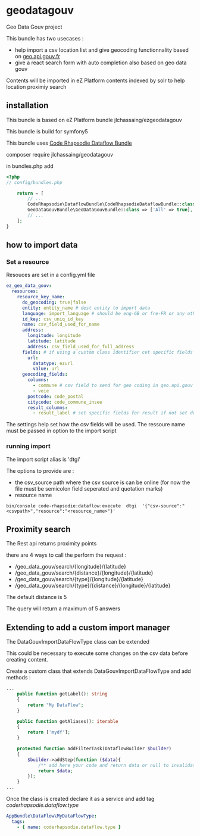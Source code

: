 # geodatagouv

Geo Data Gouv project

This bundle has two usecases :

- help import a csv location list and give geocoding functionnality based on [geo.api.gouv.fr](https://geo.api.gouv.fr/adresse)
- give a react search form with auto completion also based on geo data gouv

Contents will be imported in eZ Platform contents indexed by solr to help location proximiy search

## installation

This bundle is based on eZ Platform bundle jlchassaing/ezgeodatagouv

This bundle is build for symfony5

This bundle uses [Code Rhapsodie Dataflow Bundle](https://github.com/code-rhapsodie/dataflow-bundle)

composer require jlchassaing/geodatagouv

in bundles.php add

```php
<?php
// config/bundles.php

    return = [
        // ...
        CodeRhapsodie\DataflowBundle\CodeRhapsodieDataflowBundle::class => ['All' => true],
        GeoDataGouvBundle\GeoDataGouvBundle::class => ['All' => true],
        // ...
    ];
}
```

## how to import data

### Set a resource

Resouces are set in a config.yml file

```yaml
ez_geo_data_gouv:
  resources:
    resource_key_name:
      do_geocoding: true|false
      entity: entity_name # dest entity to import data
      language: import_language # should be eng-GB or fre-FR or any other language default is eng-GB
      id_key: csv_uniq_id_key
      name: csv_field_used_for_name
      address:
        longitude: longitude
        latitude: latitude
        address: csv_field_used_for_full_address
      fields: # if using a custom class identifier cet specific fields
        url:
          datatype: ezurl
          value: url
      geocoding_fields:
        columns:
          - commune # csv field to send for geo coding in geo.api.gouv
          - voie
        postcode: code_postal
        citycode: code_commune_insee
        result_columns:
          - result_label # set specific fields for result if not set default are longitude and latidue
```

The settings help set how the csv fields will be used.
The ressoure name must be passed in option to the import script

### running import

The import script alias is 'dtgi'

The options to provide are :

- the csv_source path where the csv source is can be online (for now the file must be semicolon field seperated and quotation marks)
- resource name

```shell script
bin/console code-rhapsodie:dataflow:execute  dtgi  '{"csv-source":"<csvpath>","resource":"<resource_name>"}'
```

## Proximity search

The Rest api returns proximity points

there are 4 ways to call the perform the request :

- /geo_data_gouv/search/{longitude}/{latitude}
- /geo_data_gouv/search/{distance}/{longitude}/{latitude}
- /geo_data_gouv/search/{type}/{longitude}/{latitude}
- /geo_data_gouv/search/{type}/{distance}/{longitude}/{latitude}

The default distance is 5

The query will return a maximum of 5 answers

## Extending to add a custom import manager

The DataGouvImportDataFlowType class can be extended

This could be necessary to execute some changes on the csv data before
creating content.

Create a custom class that extends DataGouvImportDataFlowType and add methods :

```php
...
    public function getLabel(): string
    {
        return "My DataFlow";
    }

    public function getAliases(): iterable
    {
        return ['mydf'];
    }

    protected function addFilterTask(DataflowBuilder $builder)
    {
        $builder->addStep(function ($data){
            /** add here your code and return data or null to invalidate line */
            return $data;
        });
    }
...
```

Once the class is created declare it as a service and add tag _coderhapsodie.dataflow.type_

```yaml
AppBundle\DataFlow\MyDataFlowType:
  tags:
    - { name: coderhapsodie.dataflow.type }
```
